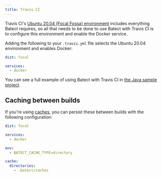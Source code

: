 ```yaml
---
title: Travis CI
---
```


Travis CI's [Ubuntu 20.04 (Focal Fossa) environment](https://docs.travis-ci.com/user/reference/focal/) includes everything Batect requires,
so all that needs to be done to use Batect with Travis CI is to configure this environment and enable the Docker service.

Adding the following to your `.travis.yml` file selects the Ubuntu 20.04 environment and enables Docker:

```yaml
dist: focal

services:
  - docker
```

You can see a full example of using Batect with Travis CI in [the Java sample project](https://github.com/batect/batect-sample-java).

## Caching between builds

If you're using [caches](../../concepts/caches.md), you can persist these between builds with the following configuration:

```yaml
dist: focal

services:
  - docker

env:
  - BATECT_CACHE_TYPE=directory

cache:
  directories:
    - .batect/caches
```
